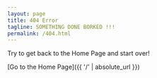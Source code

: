 ```yaml
---
layout: page
title: 404 Error
tagline: SOMETHING DONE BORKED !!!
permalink: /404.html
---
```


Try to get back to the Home Page and start over!

[Go to the Home Page]({{ '/' | absolute_url }})
